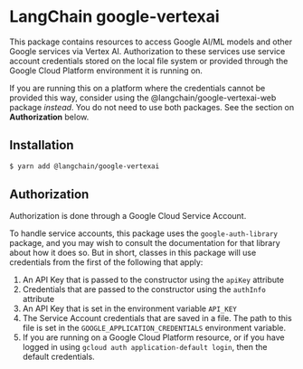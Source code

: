 # LangChain google-vertexai

This package contains resources to access Google AI/ML models
and other Google services via Vertex AI. Authorization to these
services use service account credentials stored on the local
file system or provided through the Google Cloud Platform
environment it is running on.

If you are running this on a platform where the credentials cannot
be provided this way, consider using the @langchain/google-vertexai-web
package *instead*. You do not need to use both packages. See the
section on **Authorization** below.


## Installation

```bash
$ yarn add @langchain/google-vertexai
```


## Authorization

Authorization is done through a Google Cloud Service Account.

To handle service accounts, this package uses the `google-auth-library`
package, and you may wish to consult the documentation for that library
about how it does so. But in short, classes in this package will use
credentials from the first of the following that apply:

1. An API Key that is passed to the constructor using the `apiKey` attribute
2. Credentials that are passed to the constructor using the `authInfo` attribute
3. An API Key that is set in the environment variable `API_KEY`
4. The Service Account credentials that are saved in a file. The path to
   this file is set in the `GOOGLE_APPLICATION_CREDENTIALS` environment 
   variable.
5. If you are running on a Google Cloud Platform resource, or if you have
   logged in using `gcloud auth application-default login`, then the
   default credentials.

